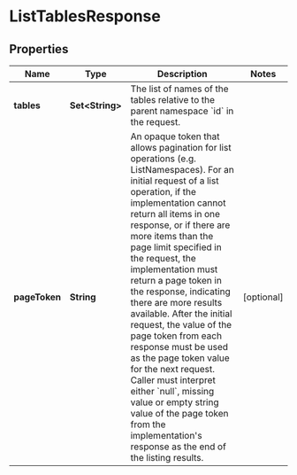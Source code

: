 

# ListTablesResponse


## Properties

| Name | Type | Description | Notes |
|------------ | ------------- | ------------- | -------------|
|**tables** | **Set&lt;String&gt;** | The list of names of the tables relative to the parent namespace &#x60;id&#x60; in the request.  |  |
|**pageToken** | **String** | An opaque token that allows pagination for list operations (e.g. ListNamespaces).  For an initial request of a list operation,  if the implementation cannot return all items in one response, or if there are more items than the page limit specified in the request, the implementation must return a page token in the response, indicating there are more results available.  After the initial request,  the value of the page token from each response must be used as the page token value for the next request.  Caller must interpret either &#x60;null&#x60;,  missing value or empty string value of the page token from the implementation&#39;s response as the end of the listing results.  |  [optional] |



